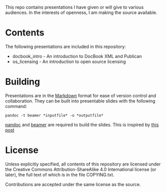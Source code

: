 This repo contains presentations I have given or will give to various audiences.
In the interests of openness, I am making the source available.

# Contents

The following presentations are included in this repository:

* docbook_intro - An introduction to DocBook XML and Publican
* os_licensing - An introduction to open source licensing

# Building

Presentations are in the [Markdown](http://daringfireball.net/projects/markdown)
format for ease of version control and collaboration. They can be built into
presentable slides with the following command:

    pandoc -t beamer *inputfile* -o *outputfile*

[pandoc](http://johnmacfarlane.net/pandoc/) and [beamer](https://bitbucket.org/rivanvx/beamer/wiki/Home)
are required to build the slides. This is inspired by
[this post](http://johnmacfarlane.net/pandoc/demo/example9/producing-slide-shows-with-pandoc.html)

# License

Unless explicitly specified, all contents of this repository are licensed under
the Creative Commons Attribution-ShareAlike 4.0 International license (or later), the full text
of which is in the file COPYING.txt.

Contributions are accepted under the same license as the source.
